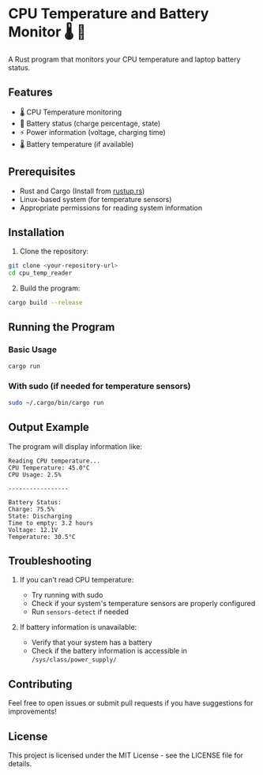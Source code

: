 # CPU Temperature and Battery Monitor 🌡️ 🔋

A Rust program that monitors your CPU temperature and laptop battery status.

## Features

- 🌡️ CPU Temperature monitoring
- 🔋 Battery status (charge percentage, state)
- ⚡ Power information (voltage, charging time)
- 🌡️ Battery temperature (if available)

## Prerequisites

- Rust and Cargo (Install from [rustup.rs](https://rustup.rs))
- Linux-based system (for temperature sensors)
- Appropriate permissions for reading system information

## Installation

1. Clone the repository:
```bash
git clone <your-repository-url>
cd cpu_temp_reader
```

2. Build the program:
```bash
cargo build --release
```

## Running the Program

### Basic Usage
```bash
cargo run
```

### With sudo (if needed for temperature sensors)
```bash
sudo ~/.cargo/bin/cargo run
```

## Output Example

The program will display information like:
```
Reading CPU temperature...
CPU Temperature: 45.0°C
CPU Usage: 2.5%

-----------------

Battery Status:
Charge: 75.5%
State: Discharging
Time to empty: 3.2 hours
Voltage: 12.1V
Temperature: 30.5°C
```

## Troubleshooting

1. If you can't read CPU temperature:
   - Try running with sudo
   - Check if your system's temperature sensors are properly configured
   - Run `sensors-detect` if needed

2. If battery information is unavailable:
   - Verify that your system has a battery
   - Check if the battery information is accessible in `/sys/class/power_supply/`

## Contributing

Feel free to open issues or submit pull requests if you have suggestions for improvements!

## License

This project is licensed under the MIT License - see the LICENSE file for details.
